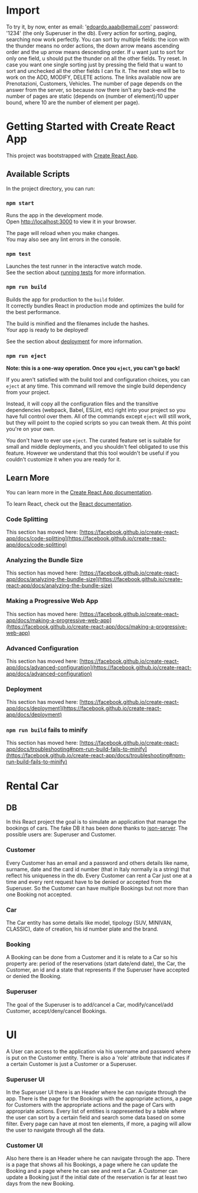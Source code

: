 # Import
To try it, by now, enter as email: 'edoardo.aaab@email.com' password: '1234' (the only Superuser in the db). Every action for sorting, 
paging, searching now work perfectly. You can sort by multiple fields: the icon with the thunder means no order actions, the down arrow
means ascending order and the up arrow means descending order. If u want just to sort for only one field, u should put the thunder on all the other
fields. Try reset. In case you want one single sorting just by pressing the field that u want to sort and unchecked all the other fields I can fix it. 
The next step will be to work on the ADD, MODIFY, DELETE actions. The links available now are Prenotazioni, Customers, Vehicles. The number of page depends on
the answer from the server, so because now there isn't any back-end the number of pages are static (depends on (number of element)/10 upper bound, where 10 are the
number of element per page). 

# Getting Started with Create React App

This project was bootstrapped with [Create React App](https://github.com/facebook/create-react-app).

## Available Scripts

In the project directory, you can run:

### `npm start`

Runs the app in the development mode.\
Open [http://localhost:3000](http://localhost:3000) to view it in your browser.

The page will reload when you make changes.\
You may also see any lint errors in the console.

### `npm test`

Launches the test runner in the interactive watch mode.\
See the section about [running tests](https://facebook.github.io/create-react-app/docs/running-tests) for more information.

### `npm run build`

Builds the app for production to the `build` folder.\
It correctly bundles React in production mode and optimizes the build for the best performance.

The build is minified and the filenames include the hashes.\
Your app is ready to be deployed!

See the section about [deployment](https://facebook.github.io/create-react-app/docs/deployment) for more information.

### `npm run eject`

**Note: this is a one-way operation. Once you `eject`, you can't go back!**

If you aren't satisfied with the build tool and configuration choices, you can `eject` at any time. This command will remove the single build dependency from your project.

Instead, it will copy all the configuration files and the transitive dependencies (webpack, Babel, ESLint, etc) right into your project so you have full control over them. All of the commands except `eject` will still work, but they will point to the copied scripts so you can tweak them. At this point you're on your own.

You don't have to ever use `eject`. The curated feature set is suitable for small and middle deployments, and you shouldn't feel obligated to use this feature. However we understand that this tool wouldn't be useful if you couldn't customize it when you are ready for it.

## Learn More

You can learn more in the [Create React App documentation](https://facebook.github.io/create-react-app/docs/getting-started).

To learn React, check out the [React documentation](https://reactjs.org/).

### Code Splitting

This section has moved here: [https://facebook.github.io/create-react-app/docs/code-splitting](https://facebook.github.io/create-react-app/docs/code-splitting)

### Analyzing the Bundle Size

This section has moved here: [https://facebook.github.io/create-react-app/docs/analyzing-the-bundle-size](https://facebook.github.io/create-react-app/docs/analyzing-the-bundle-size)

### Making a Progressive Web App

This section has moved here: [https://facebook.github.io/create-react-app/docs/making-a-progressive-web-app](https://facebook.github.io/create-react-app/docs/making-a-progressive-web-app)

### Advanced Configuration

This section has moved here: [https://facebook.github.io/create-react-app/docs/advanced-configuration](https://facebook.github.io/create-react-app/docs/advanced-configuration)

### Deployment

This section has moved here: [https://facebook.github.io/create-react-app/docs/deployment](https://facebook.github.io/create-react-app/docs/deployment)

### `npm run build` fails to minify

This section has moved here: [https://facebook.github.io/create-react-app/docs/troubleshooting#npm-run-build-fails-to-minify](https://facebook.github.io/create-react-app/docs/troubleshooting#npm-run-build-fails-to-minify)

# Rental Car

## DB
In this React project the goal is to simulate an application that manage the bookings of cars. The fake DB it has been done thanks to [json-server](https://github.com/typicode/json-server). 
The possible users are: Superuser and Customer. 

### Customer
Every Customer has an email and a password and others details like name, surname, date and the card id number (that in Italy normally is a string) that reflect his uniqueness in the db. Every Customer can rent a Car just one at a time and every rent request have to be denied or accepted from the Superuser. So the Customer can have multiple Bookings but not more than one Booking not accepted. 

### Car
The Car entity has some details like model, tipology (SUV, MINIVAN, CLASSIC), date of creation, his id number plate and the brand. 

### Booking
A Booking can be done from a Customer and it is relate to a Car so his property are: period of the reservations (start date/end date), the Car, the Customer, an id and a state that represents if the Superuser have accepted or denied the Booking. 

### Superuser
The goal of the Superuser is to add/cancel a Car, modify/cancel/add Customer, accept/deny/cancel Bookings.



# UI
A User can access to the application via his username and password where is put on the Customer entity. There is also a 'role' attribute that indicates if a certain Customer is just a Customer or a Superuser.

### Superuser UI
In the Superuser UI there is an Header where he can navigate through the app. There is the page for the Bookings with the appropriate actions, a page for Customers with the appropriate actions and the page of Cars with appropriate actions. Every list of entities is rappresented by a table where the user can sort by a certain field and search some data based on some filter. Every page can have at most ten elements, if more, a paging will allow the user to navigate through all the data.

### Customer UI
Also here there is an Header where he can navigate through the app. There is a page that shows all his Bookings, a page where he can update the Booking and a page where he can see and rent a Car. A Customer can update a Booking just if the initial date of the reservation is far at least two days from the new Booking.  
